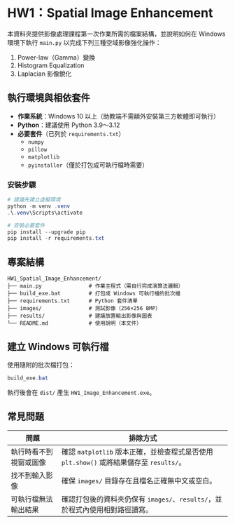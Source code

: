# HW1：Spatial Image Enhancement

本資料夾提供影像處理課程第一次作業所需的檔案結構，並說明如何在 Windows 環境下執行 `main.py` 以完成下列三種空域影像強化操作：

1. Power-law（Gamma）變換
2. Histogram Equalization
3. Laplacian 影像銳化

## 執行環境與相依套件

- **作業系統**：Windows 10 以上（助教端不需額外安裝第三方軟體即可執行）
- **Python**：建議使用 Python 3.9～3.12
- **必要套件**（已列於 `requirements.txt`）
	- `numpy`
	- `pillow`
	- `matplotlib`
	- `pyinstaller`（僅於打包成可執行檔時需要）

### 安裝步驟

```powershell
# 建議先建立虛擬環境
python -m venv .venv
.\.venv\Scripts\activate

# 安裝必要套件
pip install --upgrade pip
pip install -r requirements.txt
```

## 專案結構

```
HW1_Spatial_Image_Enhancement/
├── main.py               # 作業主程式（需自行完成演算法邏輯）
├── build_exe.bat         # 打包成 Windows 可執行檔的批次檔
├── requirements.txt      # Python 套件清單
├── images/               # 測試影像（256×256 BMP）
├── results/              # 建議放置輸出影像與圖表
└── README.md             # 使用說明（本文件）
```

## 建立 Windows 可執行檔
使用隨附的批次檔打包：

```powershell
build_exe.bat
```

執行後會在 `dist/` 產生 `HW1_Image_Enhancement.exe`。

## 常見問題

| 問題 | 排除方式 |
| --- | --- |
| 執行時看不到視窗或圖像 | 確認 `matplotlib` 版本正確，並檢查程式是否使用 `plt.show()` 或將結果儲存至 `results/`。 |
| 找不到輸入影像 | 確保 `images/` 目錄存在且檔名正確無中文或空白。 |
| 可執行檔無法輸出結果 | 確認打包後的資料夾仍保有 `images/`、`results/`，並於程式內使用相對路徑讀寫。 |
